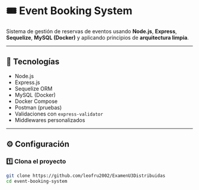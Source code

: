 # 🎟️ Event Booking System

Sistema de gestión de reservas de eventos usando **Node.js**, **Express**, **Sequelize**, **MySQL (Docker)** y aplicando principios de **arquitectura limpia**.

---

## 🚀 Tecnologías
- Node.js
- Express.js
- Sequelize ORM
- MySQL (Docker)
- Docker Compose
- Postman (pruebas)
- Validaciones con `express-validator`
- Middlewares personalizados

---

## ⚙️ Configuración

### 1️⃣ Clona el proyecto
```bash
git clone https://github.com/leofru2002/ExamenU3Distribuidas
cd event-booking-system
